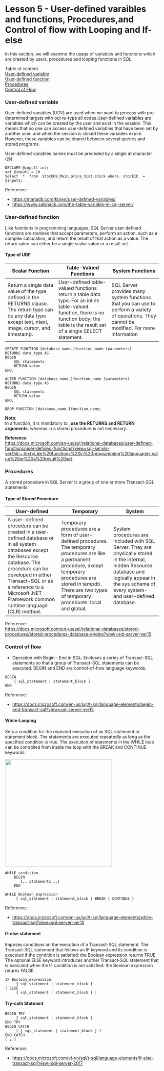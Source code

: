 # Lesson 5 -  User-defined varaibles and functions, Procedures,and Control of flow with  Looping and If-else

In this section, we will examine the usage of variables and functions which are craeted by users, procedures and looping functions in SQL.

Table of content<br>
[User-defined variable](#UDV)<br>
[User-defined function](#UDF)<br>
[Procedures](#Procedures)<br>
[Control of Flow](#COF)<br>  

### <a name="UDV"/>User-defined variable
User-defined variables (UDV) are used when we want to process with pre-determined targets with out re-type all codes.User-defined variables are variables which can be created by the user and exist in the session. This means that no one can access user-defined variables that have been set by another user, and when the session is closed these variables expire. However, these variables can be shared between several queries and stored programs. <br>

User-defined variables names must be preceded by a single at character (@)<br>

```roomsql
DECLARE @input1 int;
set @input1 = 10
Select  *  from  StockDB_Main.price_hist.stock where  stockID  = @input1;
```

Reference: <br>
- https://mariadb.com/kb/en/user-defined-variables/
- https://www.sqlshack.com/the-table-variable-in-sql-server/

### <a name="UDF"/>User-defined function
Like functions in programming languages, SQL Server user-defined functions are routines that accept parameters, perform an action, such as a complex calculation, and return the result of that action as a value. The return value can either be a single scalar value or a result set.<br>


#### Type of UDF
|Scalar Function|Table-Valued Functions|System Functions|
|---------------|---------------|---------------|
|Return a single data value of the type defined in the RETURNS clause. The return type can be any data type except text, ntext, image, cursor, and timestamp.|User-defined table-valued functions return a table data type. For an inline table-valued function, there is no function body; the table is the result set of a single SELECT statement.|SQL Server provides many system functions that you can use to perform a variety of operations. They cannot be modified. For more information|

```roomsql
CREATE FUNCTION [database_name.]function_name (parameters)
RETURNS data_type AS
BEGIN
    SQL statements
    RETURN value
END;
    
ALTER FUNCTION [database_name.]function_name (parameters)
RETURNS data_type AS
BEGIN
    SQL statements
    RETURN value
END;
    
DROP FUNCTION [database_name.]function_name;
```
__Note:__<br>
In a function, it is mandatory to ___use the RETURNS and RETURN arguments__, whereas in a stored procedure is not necessary.<br>

__Reference__<br>
https://docs.microsoft.com/en-us/sql/relational-databases/user-defined-functions/user-defined-functions?view=sql-server-ver15#:~:text=Like%20functions%20in%20programming%20languages,value%20or%20a%20result%20set.
### <a name="Procedures"/>Procedures
A stored procedure in SQL Server is a group of one or more Transact-SQL statements
#### Type of Stored Procedure
|User-defined|Temporary|System|
|---------------|---------------|---------------|
|A user-defined procedure can be created in a user-defined database or in all system databases except the Resource database. The procedure can be developed in either Transact-SQL or as a reference to a Microsoft .NET Framework common runtime language (CLR) method.|Temporary procedures are a form of user-defined procedures. The temporary procedures are like a permanent procedure, except temporary procedures are stored in tempdb. There are two types of temporary procedures: local and global. |System procedures are included with SQL Server. They are physically stored in the internal, hidden Resource database and logically appear in the sys schema of every system- and user-defined database. |
Reference:<br>
https://docs.microsoft.com/en-us/sql/relational-databases/stored-procedures/stored-procedures-database-engine?view=sql-server-ver15

### <a name="COF"/>Control of flow
- Operation with Begin - End in SQL:
Encloses a series of Transact-SQL statements so that a group of Transact-SQL statements can be executed. BEGIN and END are control-of-flow language keywords.<br>

```roomsql
BEGIN  
    { sql_statement | statement_block }   
END  
```
Reference:<br>
- https://docs.microsoft.com/en-us/sql/t-sql/language-elements/begin-end-transact-sql?view=sql-server-ver15

#### While-Looping
Sets a condition for the repeated execution of an SQL statement or statement block. The statements are executed repeatedly as long as the specified condition is true. The execution of statements in the WHILE loop can be controlled from inside the loop with the BREAK and CONTINUE keywords. <br>

<img width="350" src="https://user-images.githubusercontent.com/19366516/115131392-0cdbdd80-a022-11eb-8a48-d75448dfb6f4.png">

```roomsql
WHILE condition
    BEGIN
       {...statements...}
    END

WHILE Boolean_expression   
     { sql_statement | statement_block | BREAK | CONTINUE }  

```

Reference:<br>
- https://docs.microsoft.com/en-us/sql/t-sql/language-elements/while-transact-sql?view=sql-server-ver15



#### If-else statement
Imposes conditions on the execution of a Transact-SQL statement. The Transact-SQL statement that follows an IF keyword and its condition is executed if the condition is satisfied: the Boolean expression returns TRUE. The optional ELSE keyword introduces another Transact-SQL statement that is executed when the IF condition is not satisfied: the Boolean expression returns FALSE.<br>


```roomsql
IF Boolean_expression   
     { sql_statement | statement_block }   
[ ELSE   
     { sql_statement | statement_block } ] 
```

#### Try-cath Statment

```roomsql
BEGIN TRY  
     { sql_statement | statement_block }  
END TRY  
BEGIN CATCH  
     [ { sql_statement | statement_block } ]  
END CATCH  
[ ; ]  
```

Reference:<br>
- https://docs.microsoft.com/vi-vn/sql/t-sql/language-elements/if-else-transact-sql?view=sql-server-2017
